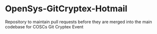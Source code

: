 # OpenSys-GitCryptex-Hotmail
Repository to maintain pull requests before they are merged into the main codebase for COSCs Git Cryptex Event
